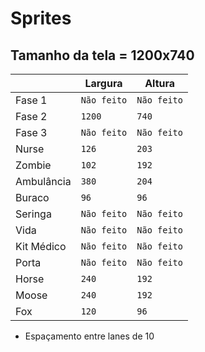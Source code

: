 # Sprites

## Tamanho da tela = 1200x740
|                |Largura                        |Altura                       |
|----------------|-------------------------------|-----------------------------|
|Fase 1          |`Não feito`                    |`Não feito`                  |
|Fase 2          |`1200`                         |`740`                        |
|Fase 3          |`Não feito`                    |`Não feito`                  |
|Nurse           |`126`                          |`203`                        |
|Zombie          |`102`                          |`192`                        |
|Ambulância      |`380`                          |`204`                        |
|Buraco          |`96`                           |`96`                         |
|Seringa         |`Não feito`                    |`Não feito`                  |
|Vida            |`Não feito`                    |`Não feito`                  |
|Kit Médico      |`Não feito`                    |`Não feito`                  |
|Porta           |`Não feito`                    |`Não feito`                  |
|Horse           |`240`                          |`192`                        |
|Moose           |`240`                          |`192`                        |
|Fox             |`120`                          |`96`                         |

- Espaçamento entre lanes de 10
